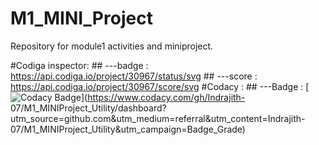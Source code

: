 # M1_MINI_Project
Repository for module1 activities and miniproject.


#Codiga inspector:
      ##  ---badge : https://api.codiga.io/project/30967/status/svg
      ## ---score : https://api.codiga.io/project/30967/score/svg
#Codacy :
      ## ---Badge : [![Codacy Badge](https://app.codacy.com/project/badge/Grade/b1d3990cb1b741d5b2422c009547ff8e)](https://www.codacy.com/gh/Indrajith- 07/M1_MINIProject_Utility/dashboard?utm_source=github.com&amp;utm_medium=referral&amp;utm_content=Indrajith-07/M1_MINIProject_Utility&amp;utm_campaign=Badge_Grade)
